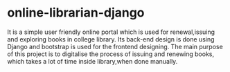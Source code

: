 # online-librarian-django
It is a simple user friendly online portal which is used for renewal,issuing and exploring books in college library. Its back-end design is done using Django and bootstrap is used for the frontend designing. The main purpose of this project is to digitalise the process of issuing and renewing books, which takes a lot of time inside library,when done manually.
